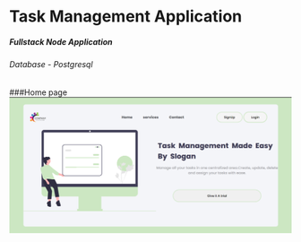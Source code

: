 # Task Management Application
##### Fullstack Node Application
  ###### Database - Postgresql
 
 ###Home page
 ![](https://github.com/Danchiwaz/TaskManagementApp/blob/main/screenshots/home.png "Home Page ")
